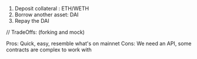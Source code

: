 1. Deposit collateral : ETH/WETH
2. Borrow another asset: DAI
3. Repay the DAI


// TradeOffs: (forking and mock)

Pros: Quick, easy, resemble what's on mainnet
Cons: We need an API, some contracts are complex to work with